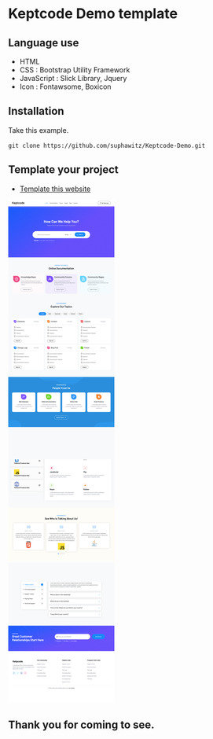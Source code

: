 
# Keptcode Demo template

## Language use

 - HTML
 - CSS : Bootstrap Utility Framework 
 - JavaScript : Slick Library, Jquery
 - Icon : Fontawsome, Boxicon
 
## Installation

Take this example.
```git
git clone https://github.com/suphawitz/Keptcode-Demo.git
```

## Template your project
 - [Template this website](https://keptcode-demo.netlify.app)

![enter image description here](assets/images/Zfull-page.png)


## Thank you for coming to see.